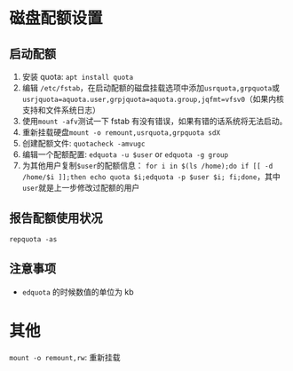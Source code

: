 # 磁盘配额设置

## 启动配额
1. 安装 quota: `apt install quota`
2. 编辑 `/etc/fstab`，在启动配额的磁盘挂载选项中添加`usrquota,grpquota`或`usrjquota=aquota.user,grpjquota=aquota.group,jqfmt=vfsv0`（如果内核支持和文件系统日志）
3. 使用`mount -afv`测试一下 fstab 有没有错误，如果有错的话系统将无法启动。
4. 重新挂载硬盘`mount -o remount,usrquota,grpquota sdX`
5. 创建配额文件: `quotacheck -amvugc`
6. 编辑一个配额配置: `edquota -u $user` or `edquota -g group`
7. 为其他用户复制`$user`的配额信息： `for i in $(ls /home);do if [[ -d /home/$i ]];then echo quota $i;edquota -p $user $i; fi;done`，其中`user`就是上一步修改过配额的用户

## 报告配额使用状况
`repquota -as`

## 注意事项
- `edquota` 的时候数值的单位为 kb

# 其他

`mount -o remount,rw`: 重新挂载